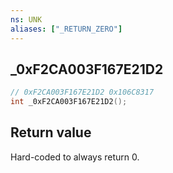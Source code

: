 ```yaml
---
ns: UNK
aliases: ["_RETURN_ZERO"]
---
```

## _0xF2CA003F167E21D2

```c
// 0xF2CA003F167E21D2 0x106C8317
int _0xF2CA003F167E21D2();
```

## Return value
Hard-coded to always return 0.
